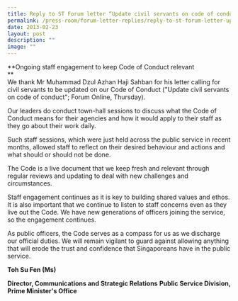 ```yaml
---
title: Reply to ST Forum letter “Update civil servants on code of conduct”
permalink: /press-room/forum-letter-replies/reply-to-st-forum-letter-update-civil-servants-on-code-of-conduct/
date: 2013-02-23
layout: post
description: ""
image: ""
---
```

**Ongoing staff engagement to keep Code of Conduct relevant  
**  
We thank Mr Muhammad Dzul Azhan Haji Sahban for his letter calling for civil servants to be updated on our Code of Conduct ("Update civil servants on code of conduct"; Forum Online, Thursday).  
  
Our leaders do conduct town-hall sessions to discuss what the Code of Conduct means for their agencies and how it would apply to their staff as they go about their work daily.  
  
Such staff sessions, which were just held across the public service in recent months, allowed staff to reflect on their desired behaviour and actions and what should or should not be done.  
  
The Code is a live document that we keep fresh and relevant through regular reviews and updating to deal with new challenges and circumstances.  
  
Staff engagement continues as it is key to building shared values and ethos. It is also important that we continue to listen to staff concerns even as they live out the Code. We have new generations of officers joining the service, so the engagement continues.  
  
As public officers, the Code serves as a compass for us as we discharge our official duties. We will remain vigilant to guard against allowing anything that will erode the trust and confidence that Singaporeans have in the public service.  
  
**Toh Su Fen (Ms)**

**Director, Communications and Strategic Relations**
**Public Service Division, Prime Minister's Office**